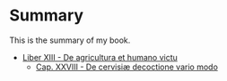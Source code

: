 # Summary

This is the summary of my book.

* [Liber XIII - De agricultura et humano victu](book-13/README.md)
    * [Cap. XXVIII - De cervisiæ decoctione vario modo](book-13/chapter-28.md)
